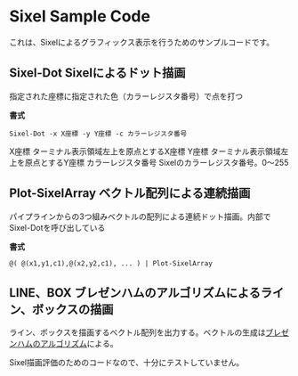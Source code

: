 # Sixel Sample Code

これは、Sixelによるグラフィックス表示を行うためのサンプルコードです。

## Sixel-Dot	Sixelによるドット描画

指定された座標に指定された色（カラーレジスタ番号）で点を打つ

**書式**

`Sixel-Dot -x X座標 -y Y座標 -c カラーレジスタ番号`

X座標	ターミナル表示領域左上を原点とするX座標
Y座標	ターミナル表示領域左上を原点とするY座標
カラーレジスタ番号	Sixelのカラーレジスタ番号。0～255

## Plot-SixelArray	ベクトル配列による連続描画

パイプラインからの3つ組みベクトルの配列による連続ドット描画。内部でSixel-Dotを呼び出している

**書式**

`@( @(x1,y1,c1),@(x2,y2,c1), ... ) | Plot-SixelArray`

## LINE、BOX	ブレゼンハムのアルゴリズムによるライン、ボックスの描画

ライン、ボックスを描画するベクトル配列を出力する。ベクトルの生成は[ブレゼンハムのアルゴリズム](https://ja.wikipedia.org/wiki/%E3%83%96%E3%83%AC%E3%82%BC%E3%83%B3%E3%83%8F%E3%83%A0%E3%81%AE%E3%82%A2%E3%83%AB%E3%82%B4%E3%83%AA%E3%82%BA%E3%83%A0)による。

Sixel描画評価のためのコードなので、十分にテストしていません。


